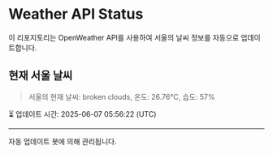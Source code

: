 
# Weather API Status

이 리포지토리는 OpenWeather API를 사용하여 서울의 날씨 정보를 자동으로 업데이트합니다.

## 현재 서울 날씨
> 서울의 현재 날씨: broken clouds, 온도: 26.76°C, 습도: 57%

⏳ 업데이트 시간: 2025-06-07 05:56:22 (UTC)

---
자동 업데이트 봇에 의해 관리됩니다.
